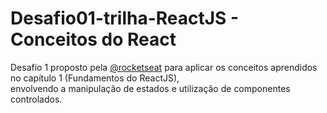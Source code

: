 # Desafio01-trilha-ReactJS - Conceitos do React
Desafio 1 proposto pela [@rocketseat](https://github.com/rocketseat) para aplicar os conceitos aprendidos no capítulo 1 (Fundamentos do ReactJS),<br>
envolvendo a manipulação de estados e utilização de componentes controlados.
